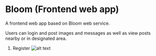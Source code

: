 # Bloom (Frontend web app)

A frontend web app based on Bloom web service.

Users can login and post images and messages as well as view posts nearby or in designated area.

1. Register
![alt text](https://github.com/milkteathecat/Bloom-front_end/blob/master/register.jpg)


